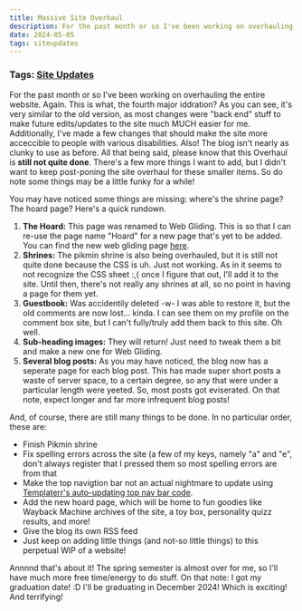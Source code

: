 ```yaml
---
title: Massive Site Overhaul
description: For the past month or so I've been working on overhauling the entire website. Again. This is what, the fourth major iddration? As you can see, it's very similar to the old version...
date: 2024-05-05
tags: siteupdates
---
```

### Tags: [Site Updates](/blog/tag/site-updates)
For the past month or so I've been working on overhauling the entire website. Again. This is what, the fourth major iddration? As you can see, it's very similar to the old version, as most changes were "back end" stuff to make future edits/updates to the site much MUCH easier for me. Additionally, I've made a few changes that should make the site more acceccible to people with various disabilities. Also! The blog isn't nearly as clunky to use as before. All that being said, please know that this Overhaul is **still not quite done**. There's a few more things I want to add, but I didn't want to keep post-poning the site overhaul for these smaller items. So do note some things may be a little funky for a while!

You may have noticed some things are missing: where's the shrine page? The hoard page? Here's a quick rundown.

1.  **The Hoard:** This page was renamed to Web Gliding. This is so that I can re-use the page name "Hoard" for a new page that's yet to be added. You can find the new web gliding page [here](https://your-local-grubdog.neocities.org/web-gliding).
2.  **Shrines:** The pikmin shrine is also being overhauled, but it is still not quite done because the CSS is uh. Just not working. As in it seems to not recognize the CSS sheet :,( once I figure that out, I'll add it to the site. Until then, there's not really any shrines at all, so no point in having a page for them yet.
3.  **Guestbook:** Was accidentily deleted -w- I was able to restore it, but the old comments are now lost... kinda. I can see them on my profile on the comment box site, but I can't fully/truly add them back to this site. Oh well.
4.  **Sub-heading images:** They will return! Just need to tweak them a bit and make a new one for Web Gliding.
5.  **Several blog posts:** As you may have noticed, the blog now has a seperate page for each blog post. This has made super short posts a waste of server space, to a certain degree, so any that were under a particular length were yeeted. So, most posts got eviserated. On that note, expect longer and far more infrequent blog posts!

And, of course, there are still many things to be done. In no particular order, these are:

*   Finish Pikmin shrine
*   Fix spelling errors across the site (a few of my keys, namely "a" and "e", don't always register that I pressed them so most spelling errors are from that
*   Make the top navigtion bar not an actual nightmare to update using [Templaterr's auto-updating top nav bar code](https://templaterr.neocities.org/topbar/).
*   Add the new hoard page, which will be home to fun goodies like Wayback Machine archives of the site, a toy box, personality quizz results, and more!
*   Give the blog its own RSS feed
*   Just keep on adding little things (and not-so little things) to this perpetual WIP of a website!

Annnnd that's about it! The spring semester is almost over for me, so I'll have much more free time/energy to do stuff. On that note: I got my graduation date! :D I'll be graduating in December 2024! Which is exciting! And terrifying!
